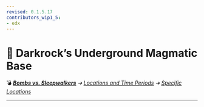 ```yaml
---
revised: 0.1.5.17
contributors_wip1_5:
- edx
---
```


# 📄 Darkrock’s Underground Magmatic Base

💣 ***[Bombs vs. Sleepwalkers][home]** ➔ [Locations and Time Periods][locations] ➔ [Specific Locations][specific]*

****

[home]: /README.md
[locations]: /locations/readme.md
[specific]: /locations/specific/readme.md

